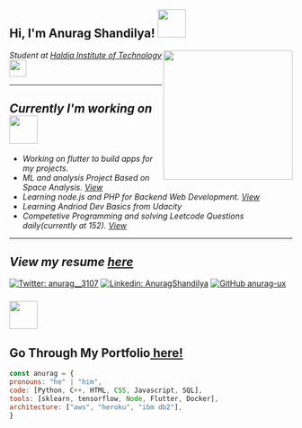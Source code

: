 <!DOCTYPE html>
<html>
<body>

  <h2> Hi, I'm Anurag Shandilya! <img src="https://media.giphy.com/media/mGcNjsfWAjY5AEZNw6/giphy.gif" width="50"></h2>
<img align='right' src="https://s7.gifyu.com/images/WhatsApp-Image-2020-07-14-at-11.34.49-1.gif" width="230">
<p><em>Student at <a href="https://hithaldia.in/main/">Haldia Institute of Technology</a><img src="https://media.giphy.com/media/fYSnHlufseco8Fh93Z/giphy.gif" width="30"><hr>
 <h2>Currently I'm working on <img src="https://media.giphy.com/media/2Ygy0khwewLgMSYM0t/source.gif" width="50"></h2>
  <ul>
    <li>Working on flutter to build apps for my projects.</li>
     <li>ML and analysis Project Based on Space Analysis. <a href="https://github.com/anurag-ux/Space-Missions-Analysis">View</a></li>
    <li> Learning node.js and PHP for Backend Web Development. <a href="https://github.com/anurag-ux/nodejs-mini-projects">View</a></li>
    <li>Learning Andriod Dev Basics from Udacity</li>
    <li>Competetive Programming and solving Leetcode Questions daily(currently at 152). <a href="https://leetcode.com/anurag3107/">View</a></li>
  </ul>
 <hr>
<h2>View my resume <a href="https://drive.google.com/file/d/1zCQD9FsnYu4hob60Eq-n1n3ZNQ8GK4nm/view?usp=sharing">here</a></h2>
</em></p>

[![Twitter: anurag__3107](https://img.shields.io/twitter/follow/anurag__3107?style=social)](https://twitter.com/anurag__3107)
[![Linkedin: AnuragShandilya](https://img.shields.io/badge/-anuragshandilya31-blue?style=flat-square&logo=Linkedin&logoColor=white&link=https://www.linkedin.com/in/anuragshandilya31/)](https://www.linkedin.com/in/anuragshandilya31/)
[![GitHub anurag-ux](https://img.shields.io/github/followers/anurag-ux?label=follow&style=social)](https://github.com/anurag-ux)


### <img src="https://media.giphy.com/media/VgCDAzcKvsR6OM0uWg/giphy.gif" width="50"> 
<h2>Go Through My Portfolio<a href="https://anurag-ux.github.io/"> here!</h2>
  
  ```javascript
const anurag = {
  pronouns: "he" | "him",
  code: [Python, C++, HTML, CSS, Javascript, SQL],
  tools: [sklearn, tensorflow, Node, Flutter, Docker],
  architecture: ["aws", "heroku", "ibm db2"],
}
```

</body>
</html>
